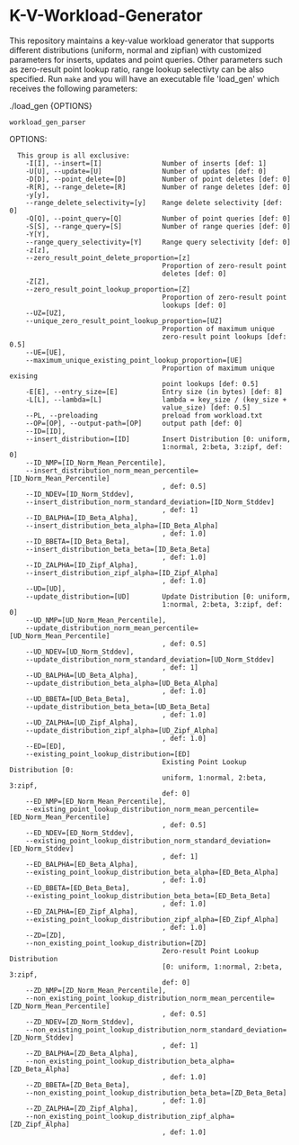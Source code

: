 # K-V-Workload-Generator

This repository maintains a key-value workload generator that supports different distributions (uniform, normal and zipfian) with customized parameters for inserts, updates and point queries. Other parameters such as zero-result point lookup ratio, range lookup selectivty can be also specified. Run `make` and you will have an executable file 'load_gen' which receives the following parameters:

  ./load_gen {OPTIONS}

    workload_gen_parser

  OPTIONS:

      This group is all exclusive:
        -I[I], --insert=[I]               Number of inserts [def: 1]
        -U[U], --update=[U]               Number of updates [def: 0]
        -D[D], --point_delete=[D]         Number of point deletes [def: 0]
        -R[R], --range_delete=[R]         Number of range deletes [def: 0]
        -y[y],
        --range_delete_selectivity=[y]    Range delete selectivity [def: 0]
        -Q[Q], --point_query=[Q]          Number of point queries [def: 0]
        -S[S], --range_query=[S]          Number of range queries [def: 0]
        -Y[Y],
        --range_query_selectivity=[Y]     Range query selectivity [def: 0]
        -z[z],
        --zero_result_point_delete_proportion=[z]
                                          Proportion of zero-result point
                                          deletes [def: 0]
        -Z[Z],
        --zero_result_point_lookup_proportion=[Z]
                                          Proportion of zero-result point
                                          lookups [def: 0]
        --UZ=[UZ],
        --unique_zero_result_point_lookup_proportion=[UZ]
                                          Proportion of maximum unique
                                          zero-result point lookups [def: 0.5]
        --UE=[UE],
        --maximum_unique_existing_point_lookup_proportion=[UE]
                                          Proportion of maximum unique exising
                                          point lookups [def: 0.5]
        -E[E], --entry_size=[E]           Entry size (in bytes) [def: 8]
        -L[L], --lambda=[L]               lambda = key_size / (key_size +
                                          value_size) [def: 0.5]
        --PL, --preloading                preload from workload.txt
        --OP=[OP], --output-path=[OP]     output path [def: 0]
        --ID=[ID],
        --insert_distribution=[ID]        Insert Distribution [0: uniform,
                                          1:normal, 2:beta, 3:zipf, def: 0]
        --ID_NMP=[ID_Norm_Mean_Percentile],
        --insert_distribution_norm_mean_percentile=[ID_Norm_Mean_Percentile]
                                          , def: 0.5]
        --ID_NDEV=[ID_Norm_Stddev],
        --insert_distribution_norm_standard_deviation=[ID_Norm_Stddev]
                                          , def: 1]
        --ID_BALPHA=[ID_Beta_Alpha],
        --insert_distribution_beta_alpha=[ID_Beta_Alpha]
                                          , def: 1.0]
        --ID_BBETA=[ID_Beta_Beta],
        --insert_distribution_beta_beta=[ID_Beta_Beta]
                                          , def: 1.0]
        --ID_ZALPHA=[ID_Zipf_Alpha],
        --insert_distribution_zipf_alpha=[ID_Zipf_Alpha]
                                          , def: 1.0]
        --UD=[UD],
        --update_distribution=[UD]        Update Distribution [0: uniform,
                                          1:normal, 2:beta, 3:zipf, def: 0]
        --UD_NMP=[UD_Norm_Mean_Percentile],
        --update_distribution_norm_mean_percentile=[UD_Norm_Mean_Percentile]
                                          , def: 0.5]
        --UD_NDEV=[UD_Norm_Stddev],
        --update_distribution_norm_standard_deviation=[UD_Norm_Stddev]
                                          , def: 1]
        --UD_BALPHA=[UD_Beta_Alpha],
        --update_distribution_beta_alpha=[UD_Beta_Alpha]
                                          , def: 1.0]
        --UD_BBETA=[UD_Beta_Beta],
        --update_distribution_beta_beta=[UD_Beta_Beta]
                                          , def: 1.0]
        --UD_ZALPHA=[UD_Zipf_Alpha],
        --update_distribution_zipf_alpha=[UD_Zipf_Alpha]
                                          , def: 1.0]
        --ED=[ED],
        --existing_point_lookup_distribution=[ED]
                                          Existing Point Lookup Distribution [0:
                                          uniform, 1:normal, 2:beta, 3:zipf,
                                          def: 0]
        --ED_NMP=[ED_Norm_Mean_Percentile],
        --existing_point_lookup_distribution_norm_mean_percentile=[ED_Norm_Mean_Percentile]
                                          , def: 0.5]
        --ED_NDEV=[ED_Norm_Stddev],
        --existing_point_lookup_distribution_norm_standard_deviation=[ED_Norm_Stddev]
                                          , def: 1]
        --ED_BALPHA=[ED_Beta_Alpha],
        --existing_point_lookup_distribution_beta_alpha=[ED_Beta_Alpha]
                                          , def: 1.0]
        --ED_BBETA=[ED_Beta_Beta],
        --existing_point_lookup_distribution_beta_beta=[ED_Beta_Beta]
                                          , def: 1.0]
        --ED_ZALPHA=[ED_Zipf_Alpha],
        --existing_point_lookup_distribution_zipf_alpha=[ED_Zipf_Alpha]
                                          , def: 1.0]
        --ZD=[ZD],
        --non_existing_point_lookup_distribution=[ZD]
                                          Zero-result Point Lookup Distribution
                                          [0: uniform, 1:normal, 2:beta, 3:zipf,
                                          def: 0]
        --ZD_NMP=[ZD_Norm_Mean_Percentile],
        --non_existing_point_lookup_distribution_norm_mean_percentile=[ZD_Norm_Mean_Percentile]
                                          , def: 0.5]
        --ZD_NDEV=[ZD_Norm_Stddev],
        --non_existing_point_lookup_distribution_norm_standard_deviation=[ZD_Norm_Stddev]
                                          , def: 1]
        --ZD_BALPHA=[ZD_Beta_Alpha],
        --non_existing_point_lookup_distribution_beta_alpha=[ZD_Beta_Alpha]
                                          , def: 1.0]
        --ZD_BBETA=[ZD_Beta_Beta],
        --non_existing_point_lookup_distribution_beta_beta=[ZD_Beta_Beta]
                                          , def: 1.0]
        --ZD_ZALPHA=[ZD_Zipf_Alpha],
        --non_existing_point_lookup_distribution_zipf_alpha=[ZD_Zipf_Alpha]
                                          , def: 1.0]
